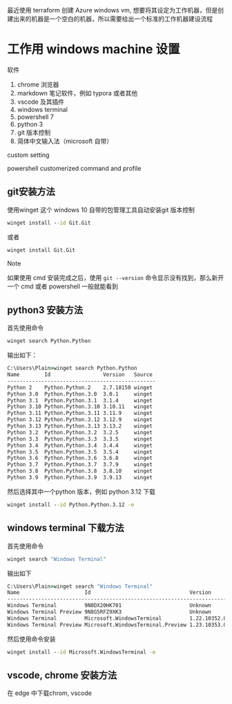 

最近使用 terraform 创建 Azure windows vm, 想要将其设定为工作机器，但是创建出来的机器是一个空白的机器，所以需要给出一个标准的工作机器建设流程

# 工作用 windows machine 设置

软件

1. chrome 浏览器
2. markdown 笔记软件，例如 typora 或者其他
3. vscode 及其插件
4. windows terminal
5. powershell 7
6. python 3
7. git 版本控制
8. 简体中文输入法（microsoft 自带）

custom setting

powershell customerized command and profile

## git安装方法

使用winget 这个 windows 10  自带的包管理工具自动安装git 版本控制

```cmd
winget install --id Git.Git
```

或者

```cmd
winget install Git.Git
```

> [!note]
>
> 如果使用 cmd 安装完成之后，使用 `git --version` 命令显示没有找到，那么新开一个 cmd 或者 powershell 一般就能看到

## python3 安装方法

首先使用命令

```cmd
winget search Python.Python
```

输出如下：

```cmd
C:\Users\Plain>winget search Python.Python
Name        Id                 Version   Source
------------------------------------------------
Python 2    Python.Python.2    2.7.18150 winget
Python 3.0  Python.Python.3.0  3.0.1     winget
Python 3.1  Python.Python.3.1  3.1.4     winget
Python 3.10 Python.Python.3.10 3.10.11   winget
Python 3.11 Python.Python.3.11 3.11.9    winget
Python 3.12 Python.Python.3.12 3.12.9    winget
Python 3.13 Python.Python.3.13 3.13.2    winget
Python 3.2  Python.Python.3.2  3.2.5     winget
Python 3.3  Python.Python.3.3  3.3.5     winget
Python 3.4  Python.Python.3.4  3.4.4     winget
Python 3.5  Python.Python.3.5  3.5.4     winget
Python 3.6  Python.Python.3.6  3.6.8     winget
Python 3.7  Python.Python.3.7  3.7.9     winget
Python 3.8  Python.Python.3.8  3.8.10    winget
Python 3.9  Python.Python.3.9  3.9.13    winget
```

然后选择其中一个python 版本，例如 python 3.12 下载

```cmd
winget install --id Python.Python.3.12 -e
```

## windows terminal 下载方法

首先使用命令

```cmd
winget search "Windows Terminal"
```

输出如下

```cmd
C:\Users\Plain>winget search "Windows Terminal"
Name                     Id                                Version      Source
--------------------------------------------------------------------------------
Windows Terminal         9N0DX20HK701                      Unknown      msstore
Windows Terminal Preview 9N8G5RFZ9XK3                      Unknown      msstore
Windows Terminal         Microsoft.WindowsTerminal         1.22.10352.0 winget
Windows Terminal Preview Microsoft.WindowsTerminal.Preview 1.23.10353.0 winget
```

然后使用命令安装

```cmd
winget install --id Microsoft.WindowsTerminal -e
```



## vscode, chrome 安装方法

在 edge 中下载chrom, vscode